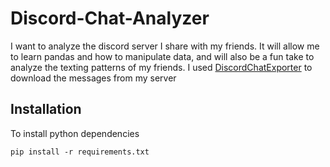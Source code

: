 # Discord-Chat-Analyzer

I want to analyze the discord server I share with my friends. It will allow me to learn pandas and how to manipulate data, and will also be a fun take to analyze the texting patterns of my friends. I used [DiscordChatExporter](https://github.com/Tyrrrz/DiscordChatExporter) to download the messages from my server

## Installation

To install python dependencies
```
pip install -r requirements.txt
```